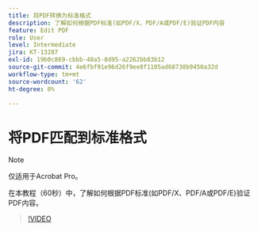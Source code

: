 ```yaml
---
title: 将PDF转换为标准格式
description: 了解如何根据PDF标准(如PDF/X、PDF/A或PDF/E)验证PDF内容
feature: Edit PDF
role: User
level: Intermediate
jira: KT-13287
exl-id: 19b0c869-cbbb-48a5-8d95-a2262bb83b12
source-git-commit: 4e6fbf91e96d26f9ee8f1105ad68738b9450a32d
workflow-type: tm+mt
source-wordcount: '62'
ht-degree: 0%

---
```


# 将PDF匹配到标准格式

>[!NOTE]
>
>仅适用于Acrobat Pro。

在本教程（60秒）中，了解如何根据PDF标准(如PDF/X、PDF/A或PDF/E)验证PDF内容。

>[!VIDEO](https://video.tv.adobe.com/v/3409906?quality=12&learn=on&hidetitle=true)

